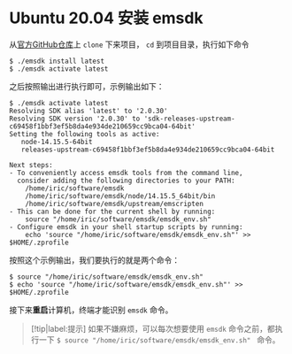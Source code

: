# Ubuntu 20.04 安装 emsdk

从[官方GitHub仓库](https://github.com/emscripten-core/emsdk)上 `clone` 下来项目， `cd` 到项目目录，执行如下命令

```shell
$ ./emsdk install latest
$ ./emsdk activate latest
```

之后按照输出进行执行即可，示例输出如下：

```shell
$ ./emsdk activate latest
Resolving SDK alias 'latest' to '2.0.30'
Resolving SDK version '2.0.30' to 'sdk-releases-upstream-c69458f1bbf3ef5b8da4e934de210659cc9bca04-64bit'
Setting the following tools as active:
   node-14.15.5-64bit
   releases-upstream-c69458f1bbf3ef5b8da4e934de210659cc9bca04-64bit

Next steps:
- To conveniently access emsdk tools from the command line,
  consider adding the following directories to your PATH:
    /home/iric/software/emsdk
    /home/iric/software/emsdk/node/14.15.5_64bit/bin
    /home/iric/software/emsdk/upstream/emscripten
- This can be done for the current shell by running:
    source "/home/iric/software/emsdk/emsdk_env.sh"
- Configure emsdk in your shell startup scripts by running:
    echo 'source "/home/iric/software/emsdk/emsdk_env.sh"' >> $HOME/.zprofile
```

按照这个示例输出，我们要执行的就是两个命令：

```shell
$ source "/home/iric/software/emsdk/emsdk_env.sh" 
$ echo 'source "/home/iric/software/emsdk/emsdk_env.sh"' >> $HOME/.zprofile
```

接下来**重启**计算机，终端才能识别 `emsdk` 命令。

> [!tip|label:提示]
> 如果不嫌麻烦，可以每次想要使用 `emsdk` 命令之前，都执行一下 `$ source "/home/iric/software/emsdk/emsdk_env.sh" ` 命令。

